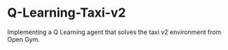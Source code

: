 # Q-Learning-Taxi-v2
Implementing a Q Learning agent that solves the taxi v2 environment from Open Gym.
